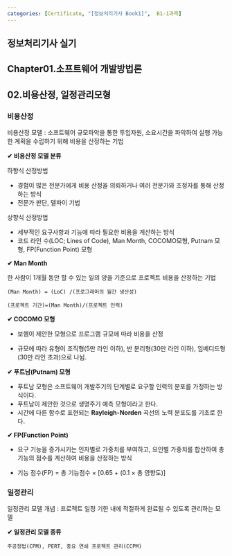 ```yaml
---
categories: [Certificate, "[정보처리기사 Book1]",  B1-1과목]
---
```


## 정보처리기사 실기

## Chapter01.소프트웨어 개발방법론

## 02.비용산정, 일정관리모형

### 비용산정

비용산정 모델 : 소프트웨어 규모파악을 통한 투입자원, 소요시간을 파악하여 실행 가능한 계획을 수립하기 위해 비용을 산정하는 기법

**✔ 비용산정 모델 분류**

하향식 산정방법
- 경험이 많은 전문가에게 비용 산정을 의뢰하거나 여러 전문가와 조정자를 통해 산정하는 방식
- 전문가 판단, 델파이 기법

상향식 산정방법
- 세부적인 요구사항과 기능에 따라 필요한 비용을 계산하는 방식
-  코드 라인 수(LOC; Lines of Code), Man Month, COCOMO모형, Putnam 모형, FP(Function Point) 모형

**✔ Man Month**

한 사람이 1개월 동안 할 수 있는 일의 양을 기준으로 프로젝트 비용을 산정하는 기법

```
(Man Month) = (LoC) /(프로그래머의 월간 생산성)

(프로젝트 기간)=(Man Month)/(프로젝트 인력)
```

**✔ COCOMO 모형**

- 보헴이 제안한 모형으로 프로그램 규모에 따라 비용을 산정

- 규모에 따라 유형이 조직형(5만 라인 이하), 반 분리형(30만 라인 이하), 임베디드형(30만 라인 초과)으로 나뉨.

**✔ 푸트남(Putnam) 모형**

- 푸트남 모형은 소프트웨어 개발주기의 단계별로 요구할 인력의 분포를 가정하는 방식이다.
- 푸트남이 제안한 것으로 생명주기 예측 모형이라고 한다.
- 시간에 다른 함수로 표현되는 **Rayleigh-Norden** 곡선의 노력 분포도를 기초로 한다.

**✔ FP(Function Point)**

- 요구 기능을 증가시키는 인자별로 가중치를 부여하고, 요인별 가중치를 합산하여 총 기능의 점수를 계산하여 비용을 산정하는 방식

- 기능 점수(FP) = 총 기능점수 $\times$ [0.65 + (0.1 $\times$ 총 영향도)]

### 일정관리

일정관리 모델 개념 : 프로젝트 일정 기한 내에 적절하게 완료될 수 있도록 관리하는 모델

**✔ 일정관리 모델 종류**

```
주공정법(CPM), PERT, 중요 연쇄 프로젝트 관리(CCPM)
```
